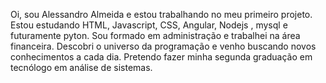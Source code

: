 Oi, sou Alessandro Almeida e estou trabalhando no meu primeiro projeto.
Estou estudando HTML, Javascript, CSS, Angular, Nodejs , mysql e futuramente pyton.
Sou formado em administração e trabalhei na área financeira.
Descobri o universo da programação e venho buscando novos conhecimentos a cada dia.
Pretendo fazer minha segunda graduação em tecnólogo em análise de sistemas.



<!---
AleDevelopmentBR/AleDevelopmentBR is a ✨ special ✨ repository because its `README.md` (this file) appears on your GitHub profile.
You can click the Preview link to take a look at your changes.
--->
